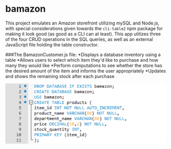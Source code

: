 # bamazon
This project emulates an Amazon storefront utilizing mySQL and Node.js, with special considerations given towards the `cli-table2` npm package for making it look good (as good as a CLI can at least). This app utilizes three of the four CRUD operations in the SQL queries, as well as an external JavaScript file holding the table constructor.

###The BamazonCustomer.js file:
*Displays a database inventory using a table
*Allows users to select which item they'd like to purchase and how many they would like
*Perform computations to see whether the store has the desired amount of the item and informs the user appropriately
*Updates and shows the remaining stock after each purchase

![Image of mySQL schema used](/images/mysql.png "Description goes here")
